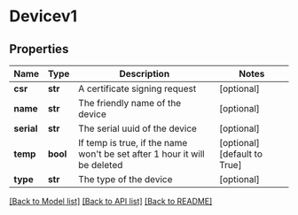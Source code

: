 # Devicev1

## Properties
Name | Type | Description | Notes
------------ | ------------- | ------------- | -------------
**csr** | **str** | A certificate signing request | [optional] 
**name** | **str** | The friendly name of the device | [optional] 
**serial** | **str** | The serial uuid of the device | [optional] 
**temp** | **bool** | If temp is true, if the name won&#39;t be set after 1 hour it will be deleted | [optional] [default to True]
**type** | **str** | The type of the device | [optional] 

[[Back to Model list]](../README.md#documentation-for-models) [[Back to API list]](../README.md#documentation-for-api-endpoints) [[Back to README]](../README.md)


